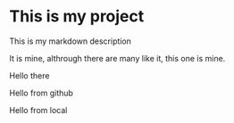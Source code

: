 # This is my project

This is my markdown description

It is mine, althrough there are many like it, this one is mine.

Hello there

Hello from github

Hello from local